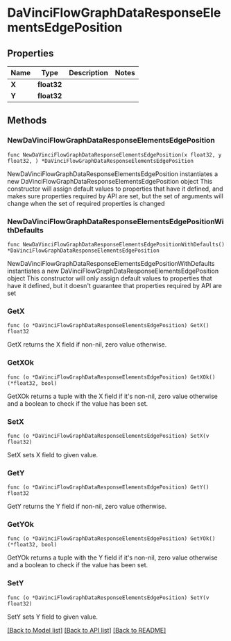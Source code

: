 # DaVinciFlowGraphDataResponseElementsEdgePosition

## Properties

Name | Type | Description | Notes
------------ | ------------- | ------------- | -------------
**X** | **float32** |  | 
**Y** | **float32** |  | 

## Methods

### NewDaVinciFlowGraphDataResponseElementsEdgePosition

`func NewDaVinciFlowGraphDataResponseElementsEdgePosition(x float32, y float32, ) *DaVinciFlowGraphDataResponseElementsEdgePosition`

NewDaVinciFlowGraphDataResponseElementsEdgePosition instantiates a new DaVinciFlowGraphDataResponseElementsEdgePosition object
This constructor will assign default values to properties that have it defined,
and makes sure properties required by API are set, but the set of arguments
will change when the set of required properties is changed

### NewDaVinciFlowGraphDataResponseElementsEdgePositionWithDefaults

`func NewDaVinciFlowGraphDataResponseElementsEdgePositionWithDefaults() *DaVinciFlowGraphDataResponseElementsEdgePosition`

NewDaVinciFlowGraphDataResponseElementsEdgePositionWithDefaults instantiates a new DaVinciFlowGraphDataResponseElementsEdgePosition object
This constructor will only assign default values to properties that have it defined,
but it doesn't guarantee that properties required by API are set

### GetX

`func (o *DaVinciFlowGraphDataResponseElementsEdgePosition) GetX() float32`

GetX returns the X field if non-nil, zero value otherwise.

### GetXOk

`func (o *DaVinciFlowGraphDataResponseElementsEdgePosition) GetXOk() (*float32, bool)`

GetXOk returns a tuple with the X field if it's non-nil, zero value otherwise
and a boolean to check if the value has been set.

### SetX

`func (o *DaVinciFlowGraphDataResponseElementsEdgePosition) SetX(v float32)`

SetX sets X field to given value.


### GetY

`func (o *DaVinciFlowGraphDataResponseElementsEdgePosition) GetY() float32`

GetY returns the Y field if non-nil, zero value otherwise.

### GetYOk

`func (o *DaVinciFlowGraphDataResponseElementsEdgePosition) GetYOk() (*float32, bool)`

GetYOk returns a tuple with the Y field if it's non-nil, zero value otherwise
and a boolean to check if the value has been set.

### SetY

`func (o *DaVinciFlowGraphDataResponseElementsEdgePosition) SetY(v float32)`

SetY sets Y field to given value.



[[Back to Model list]](../README.md#documentation-for-models) [[Back to API list]](../README.md#documentation-for-api-endpoints) [[Back to README]](../README.md)


